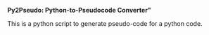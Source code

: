 **Py2Pseudo: Python-to-Pseudocode Converter"**

This is a python script to generate pseudo-code for a python code.

